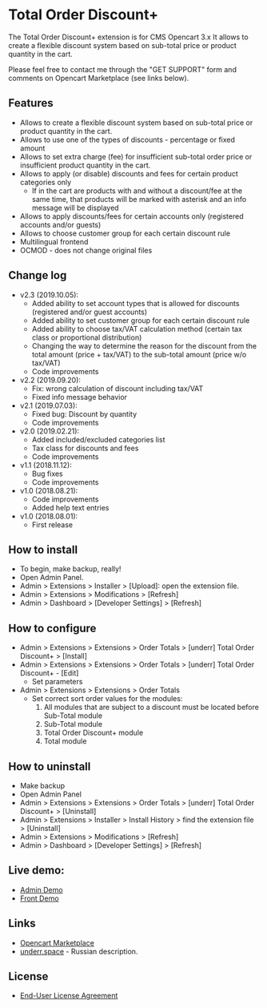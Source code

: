 # Total Order Discount+

The Total Order Discount+ extension is for CMS Opencart 3.x It allows to create a flexible discount system based on sub-total price or product quantity in the cart.

Please feel free to contact me through the "GET SUPPORT" form and comments on Opencart Marketplace (see links below).

## Features
* Allows to create a flexible discount system based on sub-total price or product quantity in the cart.
* Allows to use one of the types of discounts - percentage or fixed amount
* Allows to set extra charge (fee) for insufficient sub-total order price or insufficient product quantity in the cart.
* Allows to apply (or disable) discounts and fees for certain product categories only
  * If in the cart are products with and without a discount/fee at the same time, that products will be marked with asterisk and an info message will be displayed
* Allows to apply discounts/fees for certain accounts only (registered accounts and/or guests)
* Allows to choose customer group for each certain discount rule
* Multilingual frontend
* OCMOD - does not change original files

## Change log
* v2.3 (2019.10.05):
  * Added ability to set account types that is allowed for discounts (registered and/or guest accounts)
  * Added ability to set customer group for each certain discount rule
  * Added ability to choose tax/VAT calculation method (certain tax class or proportional distribution)
  * Changing the way to determine the reason for the discount from the total amount (price + tax/VAT) to the sub-total amount (price w/o tax/VAT)
  * Code improvements
* v2.2 (2019.09.20):
  * Fix: wrong calculation of discount including tax/VAT
  * Fixed info message behavior
* v2.1 (2019.07.03):
  * Fixed bug: Discount by quantity
  * Code improvements
* v2.0 (2019.02.21):
  * Added included/excluded categories list
  * Tax class for discounts and fees
  * Code improvements
* v1.1 (2018.11.12):
  * Bug fixes
  * Code improvements
* v1.0 (2018.08.21):
  * Code improvements
  * Added help text entries
* v1.0 (2018.08.01):
  * First release

## How to install
* To begin, make backup, really!
* Open Admin Panel.
* Admin > Extensions > Installer > [Upload]: open the extension file.
* Admin > Extensions > Modifications > [Refresh]
* Admin > Dashboard > [Developer Settings] > [Refresh]

## How to configure
* Admin > Extensions > Extensions > Order Totals > [underr] Total Order Discount+ > [Install]
* Admin > Extensions > Extensions > Order Totals > [underr] Total Order Discount+ - [Edit]
    * Set parameters
* Admin > Extensions > Extensions > Order Totals
    * Set correct sort order values for the modules:
        1. All modules that are subject to a discount must be located before Sub-Total module
        2. Sub-Total module
        3. Total Order Discount+ module
        4. Total module

## How to uninstall
* Make backup
* Open Admin Panel
* Admin > Extensions > Extensions > Order Totals > [underr] Total Order Discount+ > [Uninstall]
* Admin > Extensions > Installer > Install History > find the extension file > [Uninstall]
* Admin > Extensions > Modifications > [Refresh]
* Admin > Dashboard > [Developer Settings] > [Refresh]

## Live demo:
  * [Admin Demo](http://ocmod.freevar.com/oc3020/a/admin/index.php?route=extension/total/order_discount)
  * [Front Demo](http://ocmod.freevar.com/oc3020/a)

## Links
* [Opencart Marketplace](https://www.opencart.com/index.php?route=marketplace/extension/info&extension_id=35103)
* [underr.space](https://underr.space/notes/projects/project-011.html) - Russian description.

## License
* [End-User License Agreement](https://raw.githubusercontent.com/underr-ua/ocmod3-total-order-discount-plus/master/EULA.txt)
